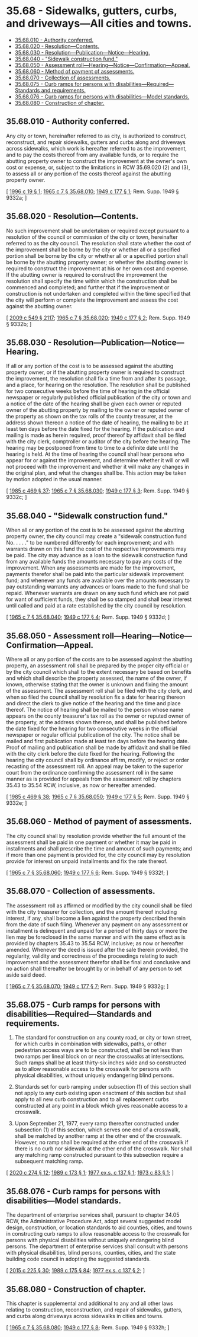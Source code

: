 # 35.68 - Sidewalks, gutters, curbs, and driveways—All cities and towns.
* [35.68.010 - Authority conferred.](#3568010---authority-conferred)
* [35.68.020 - Resolution—Contents.](#3568020---resolutioncontents)
* [35.68.030 - Resolution—Publication—Notice—Hearing.](#3568030---resolutionpublicationnoticehearing)
* [35.68.040 - "Sidewalk construction fund."](#3568040---sidewalk-construction-fund)
* [35.68.050 - Assessment roll—Hearing—Notice—Confirmation—Appeal.](#3568050---assessment-rollhearingnoticeconfirmationappeal)
* [35.68.060 - Method of payment of assessments.](#3568060---method-of-payment-of-assessments)
* [35.68.070 - Collection of assessments.](#3568070---collection-of-assessments)
* [35.68.075 - Curb ramps for persons with disabilities—Required—Standards and requirements.](#3568075---curb-ramps-for-persons-with-disabilitiesrequiredstandards-and-requirements)
* [35.68.076 - Curb ramps for persons with disabilities—Model standards.](#3568076---curb-ramps-for-persons-with-disabilitiesmodel-standards)
* [35.68.080 - Construction of chapter.](#3568080---construction-of-chapter)
## 35.68.010 - Authority conferred.
Any city or town, hereinafter referred to as city, is authorized to construct, reconstruct, and repair sidewalks, gutters and curbs along and driveways across sidewalks, which work is hereafter referred to as the improvement, and to pay the costs thereof from any available funds, or to require the abutting property owner to construct the improvement at the owner's own cost or expense, or, subject to the limitations in RCW 35.69.020 (2) and (3), to assess all or any portion of the costs thereof against the abutting property owner.

\[ [1996 c 19 § 1](http://lawfilesext.leg.wa.gov/biennium/1995-96/Pdf/Bills/Session%20Laws/Senate/6093-S.SL.pdf?cite=1996%20c%2019%20§%201); [1965 c 7 § 35.68.010](http://leg.wa.gov/CodeReviser/documents/sessionlaw/1965c7.pdf?cite=1965%20c%207%20§%2035.68.010); [1949 c 177 § 1](http://leg.wa.gov/CodeReviser/documents/sessionlaw/1949c177.pdf?cite=1949%20c%20177%20§%201); Rem. Supp. 1949 § 9332a; \]

## 35.68.020 - Resolution—Contents.
No such improvement shall be undertaken or required except pursuant to a resolution of the council or commission of the city or town, hereinafter referred to as the city council. The resolution shall state whether the cost of the improvement shall be borne by the city or whether all or a specified portion shall be borne by the city or whether all or a specified portion shall be borne by the abutting property owner; or whether the abutting owner is required to construct the improvement at his or her own cost and expense. If the abutting owner is required to construct the improvement the resolution shall specify the time within which the construction shall be commenced and completed; and further that if the improvement or construction is not undertaken and completed within the time specified that the city will perform or complete the improvement and assess the cost against the abutting owner.

\[ [2009 c 549 § 2117](http://lawfilesext.leg.wa.gov/biennium/2009-10/Pdf/Bills/Session%20Laws/Senate/5038.SL.pdf?cite=2009%20c%20549%20§%202117); [1965 c 7 § 35.68.020](http://leg.wa.gov/CodeReviser/documents/sessionlaw/1965c7.pdf?cite=1965%20c%207%20§%2035.68.020); [1949 c 177 § 2](http://leg.wa.gov/CodeReviser/documents/sessionlaw/1949c177.pdf?cite=1949%20c%20177%20§%202); Rem. Supp. 1949 § 9332b; \]

## 35.68.030 - Resolution—Publication—Notice—Hearing.
If all or any portion of the cost is to be assessed against the abutting property owner, or if the abutting property owner is required to construct the improvement, the resolution shall fix a time from and after its passage, and a place, for hearing on the resolution. The resolution shall be published for two consecutive weeks before the time of hearing in the official newspaper or regularly published official publication of the city or town and a notice of the date of the hearing shall be given each owner or reputed owner of the abutting property by mailing to the owner or reputed owner of the property as shown on the tax rolls of the county treasurer, at the address shown thereon a notice of the date of hearing, the mailing to be at least ten days before the date fixed for the hearing. If the publication and mailing is made as herein required, proof thereof by affidavit shall be filed with the city clerk, comptroller or auditor of the city before the hearing. The hearing may be postponed from time to time to a definite date until the hearing is held. At the time of hearing the council shall hear persons who appear for or against the improvement, and determine whether it will or will not proceed with the improvement and whether it will make any changes in the original plan, and what the changes shall be. This action may be taken by motion adopted in the usual manner.

\[ [1985 c 469 § 37](http://leg.wa.gov/CodeReviser/documents/sessionlaw/1985c469.pdf?cite=1985%20c%20469%20§%2037); [1965 c 7 § 35.68.030](http://leg.wa.gov/CodeReviser/documents/sessionlaw/1965c7.pdf?cite=1965%20c%207%20§%2035.68.030); [1949 c 177 § 3](http://leg.wa.gov/CodeReviser/documents/sessionlaw/1949c177.pdf?cite=1949%20c%20177%20§%203); Rem. Supp. 1949 § 9332c; \]

## 35.68.040 - "Sidewalk construction fund."
When all or any portion of the cost is to be assessed against the abutting property owner, the city council may create a "sidewalk construction fund No. . . . ." to be numbered differently for each improvement; and with warrants drawn on this fund the cost of the respective improvements may be paid. The city may advance as a loan to the sidewalk construction fund from any available funds the amounts necessary to pay any costs of the improvement. When any assessments are made for the improvement, payments therefor shall be paid into the particular sidewalk improvement fund; and whenever any funds are available over the amounts necessary to pay outstanding warrants any advances or loans made to the fund shall be repaid. Whenever warrants are drawn on any such fund which are not paid for want of sufficient funds, they shall be so stamped and shall bear interest until called and paid at a rate established by the city council by resolution.

\[ [1965 c 7 § 35.68.040](http://leg.wa.gov/CodeReviser/documents/sessionlaw/1965c7.pdf?cite=1965%20c%207%20§%2035.68.040); [1949 c 177 § 4](http://leg.wa.gov/CodeReviser/documents/sessionlaw/1949c177.pdf?cite=1949%20c%20177%20§%204); Rem. Supp. 1949 § 9332d; \]

## 35.68.050 - Assessment roll—Hearing—Notice—Confirmation—Appeal.
Where all or any portion of the costs are to be assessed against the abutting property, an assessment roll shall be prepared by the proper city official or by the city council which shall to the extent necessary be based on benefits and which shall describe the property assessed, the name of the owner, if known, otherwise stating that the owner is unknown and fixing the amount of the assessment. The assessment roll shall be filed with the city clerk, and when so filed the council shall by resolution fix a date for hearing thereon and direct the clerk to give notice of the hearing and the time and place thereof. The notice of hearing shall be mailed to the person whose name appears on the county treasurer's tax roll as the owner or reputed owner of the property, at the address shown thereon, and shall be published before the date fixed for the hearing for two consecutive weeks in the official newspaper or regular official publication of the city. The notice shall be mailed and first publication made at least ten days before the hearing date. Proof of mailing and publication shall be made by affidavit and shall be filed with the city clerk before the date fixed for the hearing. Following the hearing the city council shall by ordinance affirm, modify, or reject or order recasting of the assessment roll. An appeal may be taken to the superior court from the ordinance confirming the assessment roll in the same manner as is provided for appeals from the assessment roll by chapters 35.43 to 35.54 RCW, inclusive, as now or hereafter amended.

\[ [1985 c 469 § 38](http://leg.wa.gov/CodeReviser/documents/sessionlaw/1985c469.pdf?cite=1985%20c%20469%20§%2038); [1965 c 7 § 35.68.050](http://leg.wa.gov/CodeReviser/documents/sessionlaw/1965c7.pdf?cite=1965%20c%207%20§%2035.68.050); [1949 c 177 § 5](http://leg.wa.gov/CodeReviser/documents/sessionlaw/1949c177.pdf?cite=1949%20c%20177%20§%205); Rem. Supp. 1949 § 9332e; \]

## 35.68.060 - Method of payment of assessments.
The city council shall by resolution provide whether the full amount of the assessment shall be paid in one payment or whether it may be paid in installments and shall prescribe the time and amount of such payments; and if more than one payment is provided for, the city council may by resolution provide for interest on unpaid installments and fix the rate thereof.

\[ [1965 c 7 § 35.68.060](http://leg.wa.gov/CodeReviser/documents/sessionlaw/1965c7.pdf?cite=1965%20c%207%20§%2035.68.060); [1949 c 177 § 6](http://leg.wa.gov/CodeReviser/documents/sessionlaw/1949c177.pdf?cite=1949%20c%20177%20§%206); Rem. Supp. 1949 § 9332f; \]

## 35.68.070 - Collection of assessments.
The assessment roll as affirmed or modified by the city council shall be filed with the city treasurer for collection, and the amount thereof including interest, if any, shall become a lien against the property described therein from the date of such filing. Whenever any payment on any assessment or installment is delinquent and unpaid for a period of thirty days or more the lien may be foreclosed in the same manner and with the same effect as is provided by chapters 35.43 to 35.54 RCW, inclusive; as now or hereafter amended. Whenever the deed is issued after the sale therein provided, the regularity, validity and correctness of the proceedings relating to such improvement and the assessment therefor shall be final and conclusive and no action shall thereafter be brought by or in behalf of any person to set aside said deed.

\[ [1965 c 7 § 35.68.070](http://leg.wa.gov/CodeReviser/documents/sessionlaw/1965c7.pdf?cite=1965%20c%207%20§%2035.68.070); [1949 c 177 § 7](http://leg.wa.gov/CodeReviser/documents/sessionlaw/1949c177.pdf?cite=1949%20c%20177%20§%207); Rem. Supp. 1949 § 9332g; \]

## 35.68.075 - Curb ramps for persons with disabilities—Required—Standards and requirements.
1. The standard for construction on any county road, or city or town street, for which curbs in combination with sidewalks, paths, or other pedestrian access ways are to be constructed, shall be not less than two ramps per lineal block on or near the crosswalks at intersections. Such ramps shall be at least thirty-six inches wide and so constructed as to allow reasonable access to the crosswalk for persons with physical disabilities, without uniquely endangering blind persons.

2. Standards set for curb ramping under subsection (1) of this section shall not apply to any curb existing upon enactment of this section but shall apply to all new curb construction and to all replacement curbs constructed at any point in a block which gives reasonable access to a crosswalk.

3. Upon September 21, 1977, every ramp thereafter constructed under subsection (1) of this section, which serves one end of a crosswalk, shall be matched by another ramp at the other end of the crosswalk. However, no ramp shall be required at the other end of the crosswalk if there is no curb nor sidewalk at the other end of the crosswalk. Nor shall any matching ramp constructed pursuant to this subsection require a subsequent matching ramp.

\[ [2020 c 274 § 12](http://lawfilesext.leg.wa.gov/biennium/2019-20/Pdf/Bills/Session%20Laws/House/2390.SL.pdf?cite=2020%20c%20274%20§%2012); [1989 c 173 § 1](http://leg.wa.gov/CodeReviser/documents/sessionlaw/1989c173.pdf?cite=1989%20c%20173%20§%201); [1977 ex.s. c 137 § 1](http://leg.wa.gov/CodeReviser/documents/sessionlaw/1977ex1c137.pdf?cite=1977%20ex.s.%20c%20137%20§%201); [1973 c 83 § 1](http://leg.wa.gov/CodeReviser/documents/sessionlaw/1973c83.pdf?cite=1973%20c%2083%20§%201); \]

## 35.68.076 - Curb ramps for persons with disabilities—Model standards.
The department of enterprise services shall, pursuant to chapter 34.05 RCW, the Administrative Procedure Act, adopt several suggested model design, construction, or location standards to aid counties, cities, and towns in constructing curb ramps to allow reasonable access to the crosswalk for persons with physical disabilities without uniquely endangering blind persons. The department of enterprise services shall consult with persons with physical disabilities, blind persons, counties, cities, and the state building code council in adopting the suggested standards.

\[ [2015 c 225 § 30](http://lawfilesext.leg.wa.gov/biennium/2015-16/Pdf/Bills/Session%20Laws/Senate/5024.SL.pdf?cite=2015%20c%20225%20§%2030); [1989 c 175 § 84](http://leg.wa.gov/CodeReviser/documents/sessionlaw/1989c175.pdf?cite=1989%20c%20175%20§%2084); [1977 ex.s. c 137 § 2](http://leg.wa.gov/CodeReviser/documents/sessionlaw/1977ex1c137.pdf?cite=1977%20ex.s.%20c%20137%20§%202); \]

## 35.68.080 - Construction of chapter.
This chapter is supplemental and additional to any and all other laws relating to construction, reconstruction, and repair of sidewalks, gutters, and curbs along driveways across sidewalks in cities and towns.

\[ [1965 c 7 § 35.68.080](http://leg.wa.gov/CodeReviser/documents/sessionlaw/1965c7.pdf?cite=1965%20c%207%20§%2035.68.080); [1949 c 177 § 8](http://leg.wa.gov/CodeReviser/documents/sessionlaw/1949c177.pdf?cite=1949%20c%20177%20§%208); Rem. Supp. 1949 § 9332h; \]

